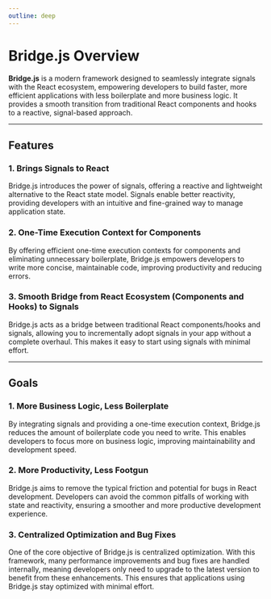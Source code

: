 ```yaml
---
outline: deep
---
```


# Bridge.js Overview

**Bridge.js** is a modern framework designed to seamlessly integrate signals with the React ecosystem, empowering developers to build faster, more efficient applications with less boilerplate and more business logic. It provides a smooth transition from traditional React components and hooks to a reactive, signal-based approach.

---

## Features

### 1. **Brings Signals to React**
Bridge.js introduces the power of signals, offering a reactive and lightweight alternative to the React state model. Signals enable better reactivity, providing developers with an intuitive and fine-grained way to manage application state.

### 2. **One-Time Execution Context for Components**
By offering efficient one-time execution contexts for components and eliminating unnecessary boilerplate, Bridge.js empowers developers to write more concise, maintainable code, improving productivity and reducing errors.

### 3. **Smooth Bridge from React Ecosystem (Components and Hooks) to Signals**
Bridge.js acts as a bridge between traditional React components/hooks and signals, allowing you to incrementally adopt signals in your app without a complete overhaul. This makes it easy to start using signals with minimal effort.

---

## Goals

### 1. **More Business Logic, Less Boilerplate**
By integrating signals and providing a one-time execution context, Bridge.js reduces the amount of boilerplate code you need to write. This enables developers to focus more on business logic, improving maintainability and development speed.

### 2. **More Productivity, Less Footgun**
Bridge.js aims to remove the typical friction and potential for bugs in React development. Developers can avoid the common pitfalls of working with state and reactivity, ensuring a smoother and more productive development experience.

### 3. **Centralized Optimization and Bug Fixes**
One of the core objective of Bridge.js is centralized optimization. With this framework, many performance improvements and bug fixes are handled internally, meaning developers only need to upgrade to the latest version to benefit from these enhancements. This ensures that applications using Bridge.js stay optimized with minimal effort.
